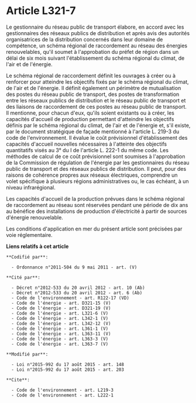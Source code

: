 # Article L321-7

Le gestionnaire du réseau public de transport élabore, en accord avec les gestionnaires des réseaux publics de distribution
et après avis des autorités organisatrices de la distribution concernés dans leur domaine de compétence, un schéma régional
de raccordement au réseau des énergies renouvelables, qu'il soumet à l'approbation du préfet de région dans un délai de six
mois suivant l'établissement du schéma régional du climat, de l'air et de l'énergie. 

Le schéma régional de raccordement définit les ouvrages à créer ou à renforcer pour atteindre les objectifs fixés par le
schéma régional du climat, de l'air et de l'énergie. Il définit également un périmètre de mutualisation des postes du réseau
public de transport, des postes de transformation entre les réseaux publics de distribution et le réseau public de transport
et des liaisons de raccordement de ces postes au réseau public de transport. Il mentionne, pour chacun d'eux, qu'ils soient
existants ou à créer, les capacités d'accueil de production permettant d'atteindre les objectifs définis par le schéma
régional du climat, de l'air et de l'énergie et, s'il existe, par le document stratégique de façade mentionné à l'article L.
219-3 du code de l'environnement. Il évalue le coût prévisionnel d'établissement des capacités d'accueil nouvelles
nécessaires à l'atteinte des objectifs quantitatifs visés au 3° du I de l'article L. 222-1 du même code. Les méthodes de
calcul de ce coût prévisionnel sont soumises à l'approbation de la Commission de régulation de l'énergie par les
gestionnaires du réseau public de transport et des réseaux publics de distribution. Il peut, pour des raisons de cohérence
propres aux réseaux électriques, comprendre un volet spécifique à plusieurs régions administratives ou, le cas échéant, à un
niveau infrarégional.

Les capacités d'accueil de la production prévues dans le schéma régional de raccordement au réseau sont réservées pendant une
période de dix ans au bénéfice des installations de production d'électricité à partir de sources d'énergie renouvelable. 

Les conditions d'application en mer du présent article sont précisées par voie réglementaire.

**Liens relatifs à cet article**

	**Codifié par**:

	  - Ordonnance n°2011-504 du 9 mai 2011 - art. (V)

	**Cité par**:

	  - Décret n°2012-533 du 20 avril 2012 - art. 10 (Ab)
	  - Décret n°2012-533 du 20 avril 2012 - art. 6 (Ab)
	  - Code de l'environnement - art. R122-17 (VD)
	  - Code de l'énergie - art. D321-15 (V)
	  - Code de l'énergie - art. D321-19 (V)
	  - Code de l'énergie - art. L321-6 (V)
	  - Code de l'énergie - art. L342-1 (V)
	  - Code de l'énergie - art. L342-12 (V)
	  - Code de l'énergie - art. L361-1 (V)
	  - Code de l'énergie - art. L363-11 (V)
	  - Code de l'énergie - art. L363-3 (V)
	  - Code de l'énergie - art. L363-7 (V)

	**Modifié par**:

	  - Loi n°2015-992 du 17 août 2015 - art. 148
	  - Loi n°2015-992 du 17 août 2015 - art. 203

	**Cite**:

	  - Code de l'environnement - art. L219-3
	  - Code de l'environnement - art. L222-1
